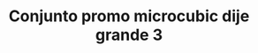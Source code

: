 ---
title: Conjunto promo microcubic dije grande 3
date: 
draft: false

# descripcion
description : Conjunto de cadena y dije con microcubic. Largo de cadena 40, 45 o 50 cm a elección

materials: Plata 925

color: 

dimensions: 

code: 06-26-0721

type: "Conjuntos"

categories: []

price: $6.180,00

price_eftvo: $5.250,00

# Images
# first image will be shown in the product page
images:
  # - image: "images/path_to_image"
  # La ubicacion de las imagenes es imagenes/Conjuntos/Conjuntos.Cadena y Dije/06-26-0721-conjunto-promo-microcubic-dije-grande-3
  - image: "./images/conjuntos/cadena_y_dije/06-26-0721-conjunto-promo-microcubic-dije-grande-3.jpg"
---